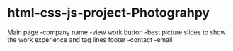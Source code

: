 # html-css-js-project-Photograhpy
Main page 
-company name
-view work button
-best picture
slides to show the work experience and tag lines
footer
-contact 
-email 
